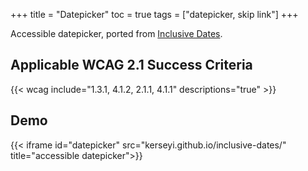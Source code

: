 +++
title = "Datepicker"
toc = true
tags = ["datepicker, skip link"]
+++

Accessible datepicker, ported from [Inclusive Dates](https://github.com/fymmot/inclusive-dates).

## Applicable WCAG 2.1 Success Criteria

{{< wcag include="1.3.1, 4.1.2, 2.1.1, 4.1.1" descriptions="true" >}}

## Demo


{{< iframe id="datepicker" src="kerseyi.github.io/inclusive-dates/" title="accessible datepicker">}}
